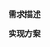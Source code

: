 <!-- Issue Feat Template -->

<!--**对应TAPD**  -->
<!--[](url)-->

<!--**对应sentry**  -->
<!--[](url)-->

**需求描述**  

**实现方案**  

<!--**需要调动的资源**  -->

<!--**其它信息（参考资料...）**  -->